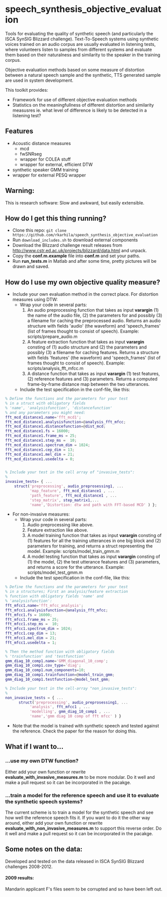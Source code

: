 # speech_synthesis_objective_evaluation #

Tools for evaluating the quality of synthetic speech (and particularly the ISCA SynSIG Blizzard challenge). Text-To-Speech systems using synthetic voices trained on an audio corpus are usually evaluated in listening  tests, where volunteers listen to samples from different systems and evaluate them based on their naturalness and similarity to the speaker in the training corpus.

Objective evaluation methods based on some measure of distortion between a natural speech sample and the synthetic, TTS generated sample are used in system development.

This toolkit provides:

* Framework for use of different objective evaluation   methods
* Statistics on the meaningfullness of different distortion and similarity measusres ie. what level of difference is likely to be detected in a listening test?


## Features ##

* Acoustic distance measures
  * mcd
  * fwSNRseg
  * wrapper for COLEA stuff
  * wrapper for external, efficient DTW
* synthetic speaker GMM training
* wrapper for external PESQ wrapper


## Warning: ##

This is research software: Slow and awkward, but easily extensible.


## How do I get this thing running? ##

* Clone this repo: `git clone https://github.com/rkarhila/speech_synthesis_objective_evaluation`
* Run `download_includes.sh` to download external components
* Download the Blizzard challenge result releases from http://www.cstr.ed.ac.uk/projects/blizzard/data.html and unpack.
* Copy the **conf.m.example** file into **conf.m** and  set your paths.
* Run **run_tests.m** in Matlab and after some time,  pretty pictures will be drawn and saved.

## How do I use my own objective quality measure? ##

* Include your own evaluation method in the correct place. For distortion measures using DTW:
  * Wrap your code in several parts: 
    1. An audio preprocessing function that takes as input **varargin** (1) the name of the audio file, (2) the parameters for and possibly (3) a filename for caching the preprocessed audio. Returns an audio structure with fields 'audio' (the waveform) and 'speech_frames' (list of frames thought to consist of speech).  Example: scripts/prepare_audio.m
    2. A feature extraction function that takes as input **varargin** consting of (1) audio structure and (2) the parameters and possibly (3) a filename for caching features. Returns a structure with fields 'features' (the waveform) and 'speech_frames' (list of frames thought to consist of speech). Example: scripts/analysis_fft_mfcc.m
    3. A distance function that takes as input **varargin** (1) test features, (2) reference features and (3) parameters. Returns a computed frame-by-frame distance map between the two utterances.
  * Include the test specification in the conf-file, like this:

```matlab
% Define the functions and the parameters for your test
% in a struct with obligatory fields
% 'name', 'analysisfunction', 'distancefunction'
% and any parameters you might need:
fft_mcd_distance1.name='fft_mcd1';
fft_mcd_distance1.analysisfunction=@analysis_fft_mfcc;
fft_mcd_distance1.distancefunction=@dist_mcd; 
fft_mcd_distance1.fs = 16000;
fft_mcd_distance1.frame_ms = 25;
fft_mcd_distance1.step_ms =  10;
fft_mcd_distance1.spectrum_dim = 1024;
fft_mcd_distance1.cep_dim = 13;
fft_mcd_distance1.mel_dim = 21;
fft_mcd_distance1.usedelta = 0;


% Include your test in the cell array of "invasive_tests":
%
invasive_tests= { ...
    struct('preprocessing', audio_preprosessing1, ...
           'map_feature', fft_mcd_distance1 , ...
           'path_feature', fft_mcd_distance1 , ...
           'step_matrix', step_matrix1,...
           'name','Distortion: dtw and path with FFT-based MCD' ) };
```

* For non-invasive measures:
  * Wrap your code in several parts: 
    1. Audio preprocessing like above.
    2. Feature extraction like above.
    3. A model training function that takes as input **varargin** consting of (1) features for all the training utterances in one big block and (2) parameters for training, and returns a struct representing the model. Example: scripts/model_train_gmm.m 
    4. A model testing function that takes as input **varargin** consting of (1) the model, (2) the test utterance features and (3) parameters, and returns a score for the utterance. Example: scripts/model_test_gmm.m
  * Include the test specification in the conf-file, like this:

```matlab
% Define the functions and the parameters for your test
% in a structures; First an analysis/feature extraction
% function with obligatory fields 'name' and 
% 'analysisfunction':
fft_mfcc1.name='fft_mfcc_analysis';
fft_mfcc1.analysisfunction=@analysis_fft_mfcc;
fft_mfcc1.fs = 16000;
fft_mfcc1.frame_ms = 25;
fft_mfcc1.step_ms =  10;
fft_mfcc1.spectrum_dim = 1024;
fft_mfcc1.cep_dim = 13;
fft_mfcc1.mel_dim = 21;
fft_mfcc1.usedelta = 1;

% Then the method function with obligatory fields
% 'trainfunction' and 'testfunction'
gmm_diag_10_comp1.name='GMM_diagonal_10_comp';
gmm_diag_10_comp1.cov_type='diag';
gmm_diag_10_comp1.num_components=10;
gmm_diag_10_comp1.trainfunction=@model_train_gmm;
gmm_diag_10_comp1.testfunction=@model_test_gmm;

% Include your test in the cell-array "non_invasive_tests":
%
non_invasive_tests = { ...
      struct('preprocessing', audio_preprosessing1, ...
           'analysis', fft_mfcc1 , ...
           'modelling', gmm_diag_10_comp1 , ...
           'name','gmm diag 10 comp of fft mfcc' ) }
```

  * Note that the model is trained with synthetic speech and tested against the reference. Check the paper for the reason for doing this.

## What if I want to... ##

### ...use my own DTW function? ###

Either add your own function or rewrite **evaluate_with_invasive_measures.m** to be more modular. Do it well and make a pull request so it can be incorporated in the pacakge.

### ...train a model for the reference speech and use it to evaluate the synthetic speech systems?  ###

The current scheme is to train a model for the synthetic speech and see how well the reference speech fits it. If you want to do it the other way around, either add your own function or rewrite **evaluate_with_non_invasive_measures.m** to support this reverse order. Do it well and make a pull request so it can be incorporated in the pacakge.




## Some notes on the data: ##

Developed and tested on the data released in ISCA SynSIG 
Blizzard challenges 2008-2012.

#### 2009 results: ####
Mandarin applicant F's files seem to be corrupted and so have been left out.

